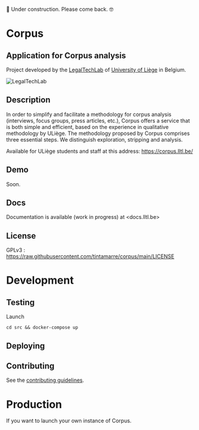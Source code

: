 🚧 Under construction. Please come back. 🤓

# Corpus
## Application for Corpus analysis

Project developed by the [LegalTechLab](https://legaltech.uliege.be/) of [University of Liège](https://uliege.be) in Belgium.

![LegalTechLab](https://corpus.lltl.be/storage/legaltech_logo.png)

## Description

In order to simplify and facilitate a methodology for corpus analysis (interviews, focus groups, press articles, etc.), Corpus offers a service that is both simple and efficient, based on the experience in qualitative methodology by ULiège. The methodology proposed by Corpus comprises three essential steps. We distinguish exploration, stripping and analysis.

Available for ULiège students and staff at this address: <https://corpus.lltl.be/>

## Demo
Soon.

## Docs
Documentation is available (work in progress) at <docs.lltl.be>

## License
GPLv3 : <https://raw.githubusercontent.com/tintamarre/corpus/main/LICENSE>

# Development

## Testing

Launch
```
cd src && docker-compose up
```

## Deploying

## Contributing
See the [contributing guidelines](https://github.com/tintamarre/corpus/blob/main/CONTRIBUTING.md).

# Production

If you want to launch your own instance of Corpus.
